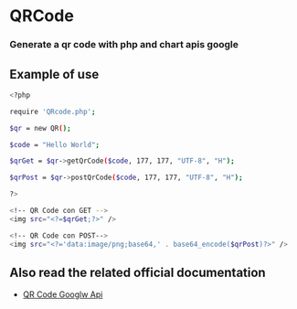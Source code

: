 # QRCode
### Generate a qr code with php and chart apis google

## Example of use

```sh
<?php

require 'QRcode.php';

$qr = new QR();

$code = "Hello World";

$qrGet = $qr->getQrCode($code, 177, 177, "UTF-8", "H");

$qrPost = $qr->postQrCode($code, 177, 177, "UTF-8", "H");

?>

<!-- QR Code con GET -->
<img src="<?=$qrGet;?>" />

<!-- QR Code con POST-->
<img src="<?='data:image/png;base64,' . base64_encode($qrPost)?>" />

```

## Also read the related official documentation
- [QR Code Googlw Api][df1]

[df1]: <https://developers.google.com/chart/infographics/docs/qr_codes>
